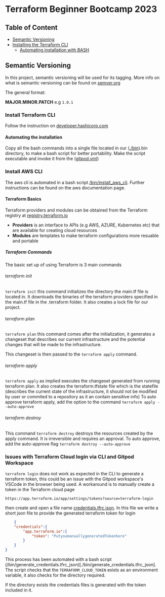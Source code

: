 # Terraform Beginner Bootcamp 2023

## Table of Content

- [Semantic Versioning](#semantic-versioning)
- [Installing the Terraform CLI](#install-terraform-cli)
    - [Automating installation with BASH](#automating-the-installation)

## Semantic Versioning

In this project, semantic versioning will be used for its tagging. More info on what is semantic versioning can be found on [semver.org](https://semver.org)

The general format:

**MAJOR.MINOR.PATCH** e.g `1.0.1`

### Install Terraform CLI

Follow the instruction on [developer.hashicorp.com](https://developer.hashicorp.com/terraform/tutorials/aws-get-started/install-cli)

#### Automating the installation
Copy all the bash commands into a single file located in our ([./bin](./bin/install_tf_cli)).bin directory, to make a bash script for better portability. Make the script executable and invoke it from the ([gitpod.yml](.gitpod.yml))


### Install AWS CLI

The aws cli is automated in a bash script [/bin/install_aws_cli](./bin/install_aws_cli). Further instructions can be found on the aws documentation page.

#### Terraform Basics

Terraform providers and modules can be obtained from the Terraform registry at [registry.terraform.io](https://registry.terraform.io/)

- **Providers** is an interface to APIs (e.g AWS, AZURE, Kubernetes etc) that are available for creating cloud resources
- **Modules** are templates to make terraform configurations more resuable and portable

##### Terraform Commands

The basic set up of using Terraform is 3 main commands

###### terraform init

`terraform init` this command initializes the directory the main.tf file is located in. It downloads the binaries of the terraform providers specified in the main.tf file in the .terraform folder. It also creates a lock file for our project.

###### terraform plan

`terraform plan` this command comes after the initialization, it generates a changeset that describes our current infrastructure and the potential changes that will be made to the infrastructure.

This changeset is then passed to the `terraform apply` command.

###### terraform apply

`terraform apply` as implied executes the changeset generated from running terraform plan. It also creates the terraform.tfstate file which is the statefile (describes the current state of the infrastructure, it should not be modified by user or commited to a repository as it an contain sensitive info) 
To auto approve terraform apply, add the option to the command `terraform apply --auto-approve`

###### terraform destroy

This command `terraform destroy` destroys the resources created by the apply command. It is irreversible and requires an approval. To auto approve, add the auto-approve flag `terraform destroy --auto-approve`

### Issues with Terraform Cloud login via CLI and Gitpod Workspace

`terraform login` does not work as expected in the CLI to generate a terraform token, this could be an issue with the Gitpod workspace's VSCode in the browser being used. A workaround is to manually create a token in the Terraform cloud page 

```
https://app.terraform.io/app/settings/tokens?source=terraform-login
```
then create and open a file name [credentials.tfrc.json](home/gitpod/.terraform.d/credentials.tfrc.json). In this file we write a short json file to provide the generated terraform token for login

```json
    {
    "credentials":{
        "app.terraform.io":{
            "token": "PutyoumanuallygeneratedTokenhere"
        }
    }
}
```

This process has been automated with a bash script (/bin/generate_credentials.tfrc_json)[./bin/generate_credentials.tfrc_json]. The script checks that the `TERRAFORM_CLOUD_TOKEN` exists as an environment variable, it also checks for the directory required.

If the directory exists the credentials files is generated with the token included in it.


















